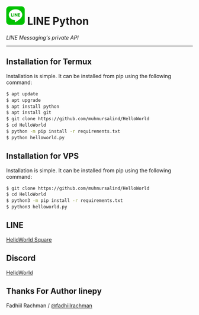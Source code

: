 # ![logo](LINE-sm.png) LINE Python

*LINE Messaging's private API*

----

## Installation for Termux

Installation is simple. It can be installed from pip using the following command:
```sh
$ apt update
$ apt upgrade
$ apt install python
$ apt install git
$ git clone https://github.com/muhmursalind/HelloWorld
$ cd HelloWorld
$ python -m pip install -r requirements.txt
$ python helloworld.py
```

## Installation for VPS

Installation is simple. It can be installed from pip using the following command:
```sh
$ git clone https://github.com/muhmursalind/HelloWorld
$ cd HelloWorld
$ python3 -m pip install -r requirements.txt
$ python3 helloworld.py
```

## LINE
[HelloWorld Square](https://line.me/ti/g2/LPYXUFI1YE)

## Discord
[HelloWorld](https://discord.gg/5jqbutB)

## Thanks For Author linepy
Fadhiil Rachman / [@fadhiilrachman](https://www.instagram.com/fadhiilrachman)
